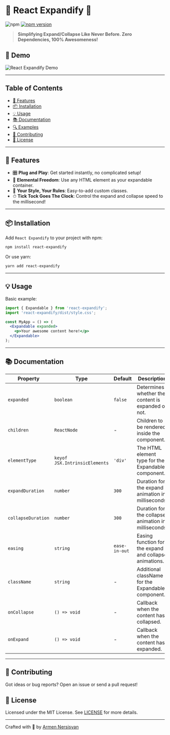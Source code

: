 # 🌈 React Expandify 🌈

![npm](https://img.shields.io/npm/v/react-expandify?style=for-the-badge)
[![npm version](https://badge.fury.io/js/react-expandify.svg)](https://badge.fury.io/js/react-expandify)

> **Simplifying Expand/Collapse Like Never Before. Zero Dependencies, 100% Awesomeness!**

## 📸 Demo

![React Expandify Demo](https://gcdnb.pbrd.co/images/LQBimtk5HHpH.gif?o=1)

---

## Table of Contents

- [🚀 Features](#-features)
- [📦 Installation](#-installation)
- [💡 Usage](#-usage)
- [📚 Documentation](#-documentation)
- [🔍 Examples](#-examples)
- [🙏 Contributing](#-contributing)
- [📄 License](#-license)

---

## 🚀 Features

- 🎛 **Plug and Play**: Get started instantly, no complicated setup!
- 🌈 **Elemental Freedom**: Use any HTML element as your expandable container.
- 🎨 **Your Style, Your Rules**: Easy-to-add custom classes.
- ⏱ **Tick Tock Goes The Clock**: Control the expand and collapse speed to the millisecond!

---

## 📦 Installation

Add `React Expandify` to your project with npm:

```bash
npm install react-expandify
```

Or use yarn:

```bash
yarn add react-expandify
```

---

## 💡 Usage

Basic example:

```jsx
import { Expandable } from 'react-expandify';
import 'react-expandify/dist/style.css';

const MyApp = () => (
  <Expandable expanded>
    <p>Your awesome content here!</p>
  </Expandable>
);
```

---

## 📚 Documentation

| Property            | Type                          | Default       | Description                                             |
|---------------------|-------------------------------| ------------- |---------------------------------------------------------|
| `expanded`          | `boolean`                     | `false`       | Determines whether the content is expanded or not.      |
| `children`          | `ReactNode`                   | -             | Children to be rendered inside the component.           |
| `elementType`       | `keyof JSX.IntrinsicElements` | `'div'`       | The HTML element type for the Expandable component.     |
| `expandDuration`    | `number`                      | `300`         | Duration for the expand animation in milliseconds.      |
| `collapseDuration`  | `number`                      | `300`         | Duration for the collapse animation in milliseconds.    |
| `easing`            | `string`                      | `ease-in-out` | Easing function for the expand and collapse animations. |
| `className`         | `string`                      | -             | Additional className for the Expandable component.      |
| `onCollapse`        | `() => void`                  | -             | Callback when the content has collapsed.                |
| `onExpand`          | `() => void`                  | -             | Callback when the content has expanded.                 |

---

## 🙏 Contributing

Got ideas or bug reports? Open an issue or send a pull request!

## 📄 License

Licensed under the MIT License. See [LICENSE](LICENSE) for more details.

---

Crafted with 💖 by [Armen Nersisyan](https://github.com/armennersisyan)
